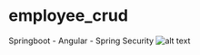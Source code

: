 # employee_crud
Springboot - Angular - Spring Security
![alt text](https://github.com/tejasbirje7/employee/architecture.jpg?raw=true)
